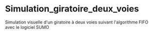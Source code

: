 # Simulation_giratoire_deux_voies
Simulation visuelle d'un giratoire à deux voies suivant l'algorithme FIFO avec le logiciel SUMO
